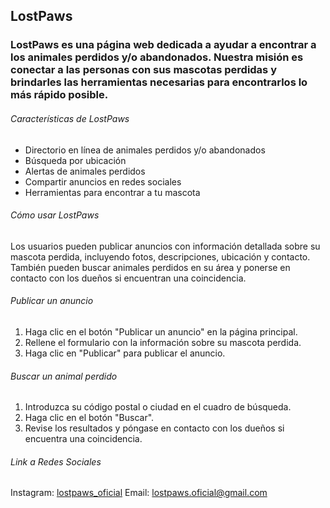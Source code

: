 ## LostPaws
### LostPaws es una página web dedicada a ayudar a encontrar a los animales perdidos y/o abandonados. Nuestra misión es conectar a las personas con sus mascotas perdidas y brindarles las herramientas necesarias para encontrarlos lo más rápido posible.

###### Características de LostPaws
* Directorio en línea de animales perdidos y/o abandonados
* Búsqueda por ubicación
* Alertas de animales perdidos
* Compartir anuncios en redes sociales
* Herramientas para encontrar a tu mascota


###### Cómo usar LostPaws
Los usuarios pueden publicar anuncios con información detallada sobre su mascota perdida, incluyendo fotos, descripciones, ubicación y contacto. También pueden buscar animales perdidos en su área y ponerse en contacto con los dueños si encuentran una coincidencia.

###### Publicar un anuncio
1. Haga clic en el botón "Publicar un anuncio" en la página principal.
2. Rellene el formulario con la información sobre su mascota perdida.
3. Haga clic en "Publicar" para publicar el anuncio.
   
###### Buscar un animal perdido

1. Introduzca su código postal o ciudad en el cuadro de búsqueda.
2. Haga clic en el botón "Buscar".
3. Revise los resultados y póngase en contacto con los dueños si encuentra una coincidencia.


###### Link a Redes Sociales

Instagram: [lostpaws_oficial](https://www.instagram.com/lostpaws_oficial?utm_source=ig_web_button_share_sheet&igsh=ZDNlZDc0MzIxNw==)
Email: lostpaws.oficial@gmail.com
